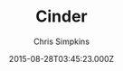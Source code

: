 ---
title: Cinder
github: https://github.com/chrissimpkins/cinder
demo: https://sourcefoundry.org/cinder/
author: Chris Simpkins
ssg:
  - MkDocs
cms:
  - Markdown
date: 2015-08-28T03:45:23.000Z
description: A clean, responsive MkDocs theme
draft: true
publish_date: '2015-08-28T03:45:23Z'
update_date: '2021-01-05T20:29:39Z'
github_star: 162
github_fork: 109
---